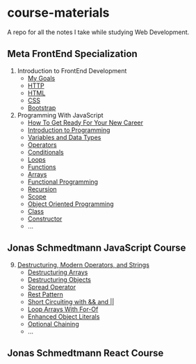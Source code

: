 # course-materials

A repo for all the notes I take while studying Web Development.

## Meta FrontEnd Specialization

1. Introduction to FrontEnd Development
   - [My Goals](./metaFrontend/01-introductionToFrontend/01-MyGoals.md)
   - [HTTP](./metaFrontend/01-introductionToFrontend/02-HTTP.md)
   - [HTML](./metaFrontend/01-introductionToFrontend/04-HTML.md)
   - [CSS](./metaFrontend/01-introductionToFrontend/05-CSS.md)
   - [Bootstrap](./metaFrontend/01-introductionToFrontend/06-Bootstrap.md)
2. Programming With JavaScript
   - [How To Get Ready For Your New Career](./metaFrontend/02-programmingWithJavaScript/Week1/00-HowToGetReadyForNewCareer.md)
   - [Introduction to Programming](./metaFrontend/02-programmingWithJavaScript/Week1/01-introduction.md)
   - [Variables and Data Types](./metaFrontend/02-programmingWithJavaScript/Week1/02-variablesAndDataTypes.md)
   - [Operators](./metaFrontend/02-programmingWithJavaScript/Week1/03-operators.md)
   - [Conditionals](./metaFrontend/02-programmingWithJavaScript/Week1/04-conditionals.md)
   - [Loops](./metaFrontend/02-programmingWithJavaScript/Week1/05-loops.md)
   - [Functions](./metaFrontend/02-programmingWithJavaScript/Week2/01-functions.md)
   - [Arrays](./metaFrontend/02-programmingWithJavaScript/Week2/02-arrays.md)
   - [Functional Programming](./metaFrontend/02-programmingWithJavaScript/week3/01-functionalProgramming.md)
   - [Recursion](./metaFrontend/02-programmingWithJavaScript/week3/02-recursiveFunctions.md)
   - [Scope](./metaFrontend/02-programmingWithJavaScript/week3/03-scope.md)
   - [Object Oriented Programming](./metaFrontend/02-programmingWithJavaScript/week3/04-objectOrientedProgramming.md)
   - [Class](./metaFrontend/02-programmingWithJavaScript/week3/05-class.md)
   - [Constructor](./metaFrontend/02-programmingWithJavaScript/week3/06-constructor.md)
   - ...

## Jonas Schmedtmann JavaScript Course

9. [Destructuring, Modern Operators, and Strings](./jonasSchmedtmann/09-destructuringModernOperatorsStrings/)
   - [Destructuring Arrays](./jonasSchmedtmann/09-destructuringModernOperatorsStrings/01-destructuringArrays.md)
   - [Destructuring Objects](./jonasSchmedtmann/09-destructuringModernOperatorsStrings/02-destructuringObjects.md)
   - [Spread Operator](./jonasSchmedtmann/09-destructuringModernOperatorsStrings/03-spreadOperator.md)
   - [Rest Pattern](./jonasSchmedtmann/09-destructuringModernOperatorsStrings/04-restPattern.md)
   - [Short Circuiting with && and ||](./jonasSchmedtmann/09-destructuringModernOperatorsStrings/05-shortCircuiting%26%26%7C%7C.md)
   - [Loop Arrays With For-Of](./jonasSchmedtmann/09-destructuringModernOperatorsStrings/06-loopArraysWithForOf.md)
   - [Enhanced Object Literals](./jonasSchmedtmann/09-destructuringModernOperatorsStrings/07-enhancedObjectLiterals.md)
   - [Optional Chaining](./jonasSchmedtmann/09-destructuringModernOperatorsStrings/08-optionalChaining.md)
   - ...

## Jonas Schmedtmann React Course
